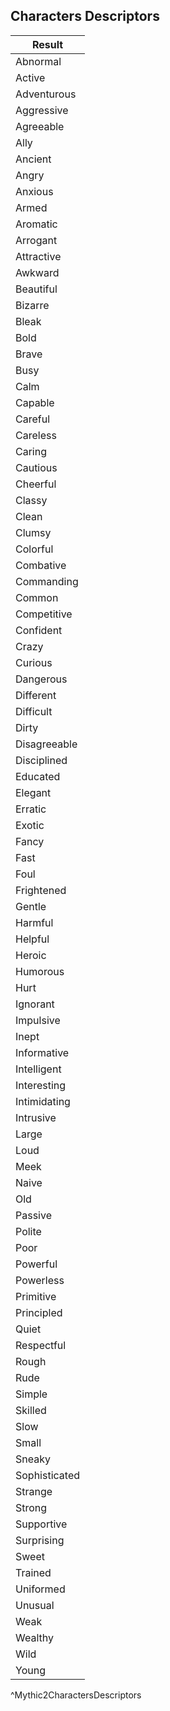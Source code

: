 ## Characters Descriptors
| Result        |
| ------------- |
| Abnormal      |
| Active        |
| Adventurous   |
| Aggressive    |
| Agreeable     |
| Ally          |
| Ancient       |
| Angry         |
| Anxious       |
| Armed         |
| Aromatic      |
| Arrogant      |
| Attractive    |
| Awkward       |
| Beautiful     |
| Bizarre       |
| Bleak         |
| Bold          |
| Brave         |
| Busy          |
| Calm          |
| Capable       |
| Careful       |
| Careless      |
| Caring        |
| Cautious      |
| Cheerful      |
| Classy        |
| Clean         |
| Clumsy        |
| Colorful      |
| Combative     |
| Commanding    |
| Common        |
| Competitive   |
| Confident     |
| Crazy         |
| Curious       |
| Dangerous     |
| Different     |
| Difficult     |
| Dirty         |
| Disagreeable  |
| Disciplined   |
| Educated      |
| Elegant       |
| Erratic       |
| Exotic        |
| Fancy         |
| Fast          |
| Foul          |
| Frightened    |
| Gentle        |
| Harmful       |
| Helpful       |
| Heroic        |
| Humorous      |
| Hurt          |
| Ignorant      |
| Impulsive     |
| Inept         |
| Informative   |
| Intelligent   |
| Interesting   |
| Intimidating  |
| Intrusive     |
| Large         |
| Loud          |
| Meek          |
| Naive         |
| Old           |
| Passive       |
| Polite        |
| Poor          |
| Powerful      |
| Powerless     |
| Primitive     |
| Principled    |
| Quiet         |
| Respectful    |
| Rough         |
| Rude          |
| Simple        |
| Skilled       |
| Slow          |
| Small         |
| Sneaky        |
| Sophisticated |
| Strange       |
| Strong        |
| Supportive    |
| Surprising    |
| Sweet         |
| Trained       |
| Uniformed     |
| Unusual       |
| Weak          |
| Wealthy       |
| Wild          |
| Young         |
^Mythic2CharactersDescriptors